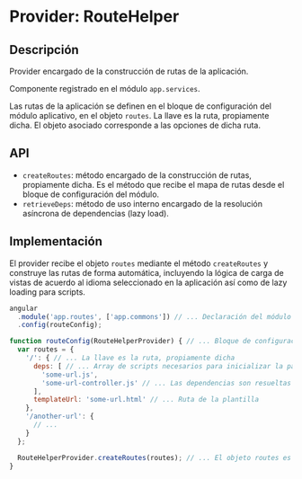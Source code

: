 # Provider: RouteHelper

## Descripción

Provider encargado de la construcción de rutas de la aplicación.

Componente registrado en el módulo `app.services`.

Las rutas de la aplicación se definen en el bloque de configuración del módulo aplicativo, en el objeto `routes`. La llave es la ruta, propiamente dicha. El objeto asociado corresponde a las opciones de dicha ruta.

## API

* `createRoutes`: método encargado de la construcción de rutas, propiamente dicha. Es el método que recibe el mapa de rutas desde el bloque de configuración del módulo.
* `retrieveDeps`: método de uso interno encargado de la resolución asíncrona de dependencias (lazy load).

## Implementación

El provider recibe el objeto `routes` mediante el método `createRoutes` y construye las rutas de forma automática, incluyendo la lógica de carga de vistas de acuerdo al idioma seleccionado en la aplicación así como de lazy loading para scripts.

```javascript
angular
  .module('app.routes', ['app.commons']) // ... Declaración del módulo
  .config(routeConfig);

function routeConfig(RouteHelperProvider) { // ... Bloque de configuración. Inyectar el provider como dependencia
  var routes = {
    '/': { // ... La llave es la ruta, propiamente dicha
      deps: [ // ... Array de scripts necesarios para inicializar la pantalla, regularmente un controlador y una factoría
        'some-url.js',
        'some-url-controller.js' // ... Las dependencias son resueltas por medio de lazy loading
      ],
      templateUrl: 'some-url.html' // ... Ruta de la plantilla
    },
    '/another-url': {
      // ...
    }
  };

  RouteHelperProvider.createRoutes(routes); // ... El objeto routes es pasado al provider para la creación de las rutas
}
```
